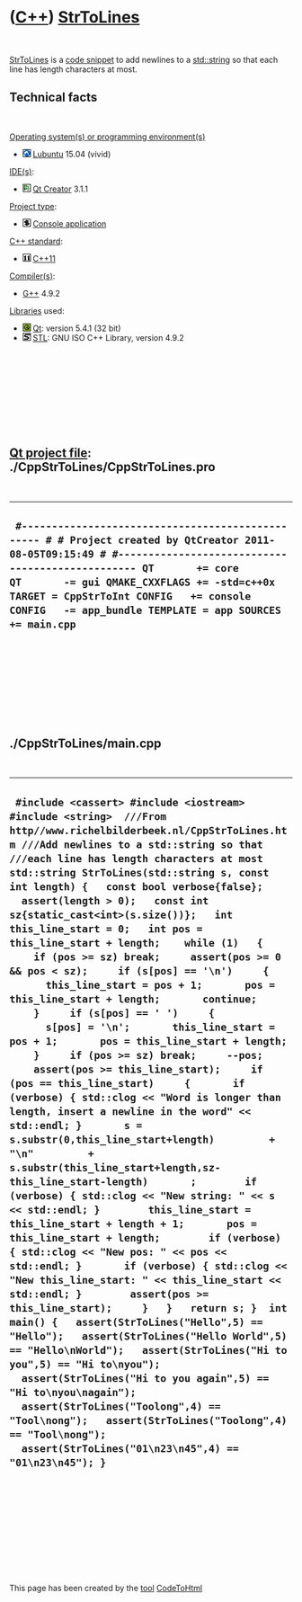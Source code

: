 
 

 

 

 

 

([C++](Cpp.md)) [StrToLines](CppStrToLines.md)
================================================

 

[StrToLines](CppStrToLines.md) is a [code snippet](CppCodeSnippets.md)
to add newlines to a [std::string](CppStdString.md) so that each line
has length characters at most.

Technical facts
---------------

 

[Operating system(s) or programming environment(s)](CppOs.md)

-   ![Lubuntu](PicLubuntu.png) [Lubuntu](CppLubuntu.md) 15.04 (vivid)

[IDE(s)](CppIde.md):

-   ![Qt Creator](PicQtCreator.png) [Qt Creator](CppQtCreator.md) 3.1.1

[Project type](CppQtProjectType.md):

-   ![console](PicConsole.png) [Console
    application](CppConsoleApplication.md)

[C++ standard](CppStandard.md):

-   ![C++11](PicCpp11.png) [C++11](Cpp11.md)

[Compiler(s)](CppCompiler.md):

-   [G++](CppGpp.md) 4.9.2

[Libraries](CppLibrary.md) used:

-   ![Qt](PicQt.png) [Qt](CppQt.md): version 5.4.1 (32 bit)
-   ![STL](PicStl.png) [STL](CppStl.md): GNU ISO C++ Library, version
    4.9.2

 

 

 

 

 

[Qt project file](CppQtProjectFile.md): ./CppStrToLines/CppStrToLines.pro
--------------------------------------------------------------------------

 

  ----------------------------------------------------------------------------------------------------------------------------------------------------------------------------------------------------------------------------------------------------------------------------------------------------------------------------------
  ` #------------------------------------------------- # # Project created by QtCreator 2011-08-05T09:15:49 # #------------------------------------------------- QT       += core QT       -= gui QMAKE_CXXFLAGS += -std=c++0x TARGET = CppStrToInt CONFIG   += console CONFIG   -= app_bundle TEMPLATE = app SOURCES += main.cpp`
  ----------------------------------------------------------------------------------------------------------------------------------------------------------------------------------------------------------------------------------------------------------------------------------------------------------------------------------

 

 

 

 

 

./CppStrToLines/main.cpp
------------------------

 

  ------------------------------------------------------------------------------------------------------------------------------------------------------------------------------------------------------------------------------------------------------------------------------------------------------------------------------------------------------------------------------------------------------------------------------------------------------------------------------------------------------------------------------------------------------------------------------------------------------------------------------------------------------------------------------------------------------------------------------------------------------------------------------------------------------------------------------------------------------------------------------------------------------------------------------------------------------------------------------------------------------------------------------------------------------------------------------------------------------------------------------------------------------------------------------------------------------------------------------------------------------------------------------------------------------------------------------------------------------------------------------------------------------------------------------------------------------------------------------------------------------------------------------------------------------------------------------------------------------------------------------------------------------------------------------------------------------------------------------------------------------------------------------------------------------------------------------------------------------------------------------------------------------------------------------------------------------------
  ` #include <cassert> #include <iostream> #include <string>  ///From http//www.richelbilderbeek.nl/CppStrToLines.htm ///Add newlines to a std::string so that ///each line has length characters at most std::string StrToLines(std::string s, const int length) {   const bool verbose{false};   assert(length > 0);   const int sz{static_cast<int>(s.size())};   int this_line_start = 0;   int pos = this_line_start + length;    while (1)   {     if (pos >= sz) break;     assert(pos >= 0 && pos < sz);     if (s[pos] == '\n')     {       this_line_start = pos + 1;       pos = this_line_start + length;       continue;     }     if (s[pos] == ' ')     {       s[pos] = '\n';       this_line_start = pos + 1;       pos = this_line_start + length;     }     if (pos >= sz) break;     --pos;     assert(pos >= this_line_start);     if (pos == this_line_start)     {       if (verbose) { std::clog << "Word is longer than length, insert a newline in the word" << std::endl; }       s = s.substr(0,this_line_start+length)         + "\n"         + s.substr(this_line_start+length,sz-this_line_start-length)       ;        if (verbose) { std::clog << "New string: " << s << std::endl; }        this_line_start = this_line_start + length + 1;       pos = this_line_start + length;        if (verbose) { std::clog << "New pos: " << pos << std::endl; }       if (verbose) { std::clog << "New this_line_start: " << this_line_start << std::endl; }        assert(pos >= this_line_start);     }   }   return s; }  int main() {   assert(StrToLines("Hello",5) == "Hello");   assert(StrToLines("Hello World",5) == "Hello\nWorld");   assert(StrToLines("Hi to you",5) == "Hi to\nyou");   assert(StrToLines("Hi to you again",5) == "Hi to\nyou\nagain");   assert(StrToLines("Toolong",4) == "Tool\nong");   assert(StrToLines("Toolong",4) == "Tool\nong");   assert(StrToLines("01\n23\n45",4) == "01\n23\n45"); }`
  ------------------------------------------------------------------------------------------------------------------------------------------------------------------------------------------------------------------------------------------------------------------------------------------------------------------------------------------------------------------------------------------------------------------------------------------------------------------------------------------------------------------------------------------------------------------------------------------------------------------------------------------------------------------------------------------------------------------------------------------------------------------------------------------------------------------------------------------------------------------------------------------------------------------------------------------------------------------------------------------------------------------------------------------------------------------------------------------------------------------------------------------------------------------------------------------------------------------------------------------------------------------------------------------------------------------------------------------------------------------------------------------------------------------------------------------------------------------------------------------------------------------------------------------------------------------------------------------------------------------------------------------------------------------------------------------------------------------------------------------------------------------------------------------------------------------------------------------------------------------------------------------------------------------------------------------------------------

 

 

 

 

 

 

This page has been created by the [tool](Tools.md)
[CodeToHtml](ToolCodeToHtml.md)
